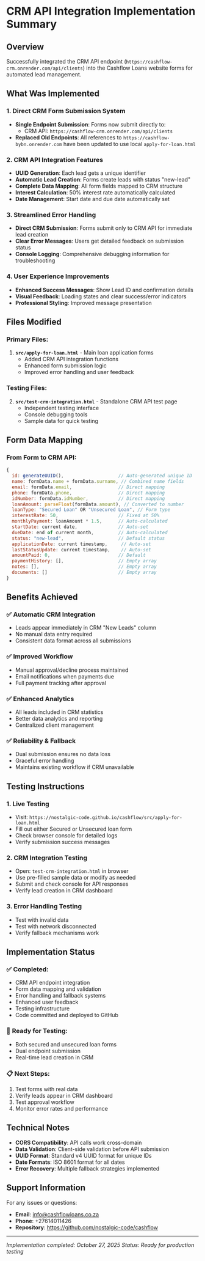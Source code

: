 # CRM API Integration Implementation Summary

## Overview
Successfully integrated the CRM API endpoint (`https://cashflow-crm.onrender.com/api/clients`) into the Cashflow Loans website forms for automated lead management.

## What Was Implemented

### 1. **Direct CRM Form Submission System**
- **Single Endpoint Submission**: Forms now submit directly to:
  - CRM API: `https://cashflow-crm.onrender.com/api/clients`
- **Replaced Old Endpoints**: All references to `https://cashflow-bybn.onrender.com` have been updated to use local `apply-for-loan.html`

### 2. **CRM API Integration Features**
- **UUID Generation**: Each lead gets a unique identifier
- **Automatic Lead Creation**: Forms create leads with status "new-lead"
- **Complete Data Mapping**: All form fields mapped to CRM structure
- **Interest Calculation**: 50% interest rate automatically calculated
- **Date Management**: Start date and due date automatically set

### 3. **Streamlined Error Handling**
- **Direct CRM Submission**: Forms submit only to CRM API for immediate lead creation
- **Clear Error Messages**: Users get detailed feedback on submission status
- **Console Logging**: Comprehensive debugging information for troubleshooting

### 4. **User Experience Improvements**
- **Enhanced Success Messages**: Show Lead ID and confirmation details
- **Visual Feedback**: Loading states and clear success/error indicators
- **Professional Styling**: Improved message presentation

## Files Modified

### Primary Files:
1. **`src/apply-for-loan.html`** - Main loan application forms
   - Added CRM API integration functions
   - Enhanced form submission logic
   - Improved error handling and user feedback

### Testing Files:
2. **`src/test-crm-integration.html`** - Standalone CRM API test page
   - Independent testing interface
   - Console debugging tools
   - Sample data for quick testing

## Form Data Mapping

### From Form to CRM API:
```javascript
{
  id: generateUUID(),                    // Auto-generated unique ID
  name: formData.name + formData.surname, // Combined name fields
  email: formData.email,                 // Direct mapping
  phone: formData.phone,                 // Direct mapping
  idNumber: formData.idNumber,           // Direct mapping
  loanAmount: parseFloat(formData.amount), // Converted to number
  loanType: "Secured Loan" OR "Unsecured Loan", // Form type
  interestRate: 50,                      // Fixed at 50%
  monthlyPayment: loanAmount * 1.5,      // Auto-calculated
  startDate: current date,               // Auto-set
  dueDate: end of current month,         // Auto-calculated
  status: "new-lead",                    // Default status
  applicationDate: current timestamp,     // Auto-set
  lastStatusUpdate: current timestamp,    // Auto-set
  amountPaid: 0,                         // Default
  paymentHistory: [],                    // Empty array
  notes: [],                             // Empty array
  documents: []                          // Empty array
}
```

## Benefits Achieved

### ✅ **Automatic CRM Integration**
- Leads appear immediately in CRM "New Leads" column
- No manual data entry required
- Consistent data format across all submissions

### ✅ **Improved Workflow**
- Manual approval/decline process maintained
- Email notifications when payments due
- Full payment tracking after approval

### ✅ **Enhanced Analytics**
- All leads included in CRM statistics
- Better data analytics and reporting
- Centralized client management

### ✅ **Reliability & Fallback**
- Dual submission ensures no data loss
- Graceful error handling
- Maintains existing workflow if CRM unavailable

## Testing Instructions

### 1. **Live Testing**
- Visit: `https://nostalgic-code.github.io/cashflow/src/apply-for-loan.html`
- Fill out either Secured or Unsecured loan form
- Check browser console for detailed logs
- Verify submission success messages

### 2. **CRM Integration Testing**
- Open: `test-crm-integration.html` in browser
- Use pre-filled sample data or modify as needed
- Submit and check console for API responses
- Verify lead creation in CRM dashboard

### 3. **Error Handling Testing**
- Test with invalid data
- Test with network disconnected
- Verify fallback mechanisms work

## Implementation Status

### ✅ **Completed:**
- CRM API endpoint integration
- Form data mapping and validation
- Error handling and fallback systems
- Enhanced user feedback
- Testing infrastructure
- Code committed and deployed to GitHub

### 🔧 **Ready for Testing:**
- Both secured and unsecured loan forms
- Dual endpoint submission
- Real-time lead creation in CRM

### 📋 **Next Steps:**
1. Test forms with real data
2. Verify leads appear in CRM dashboard
3. Test approval workflow
4. Monitor error rates and performance

## Technical Notes

- **CORS Compatibility**: API calls work cross-domain
- **Data Validation**: Client-side validation before API submission
- **UUID Format**: Standard v4 UUID format for unique IDs
- **Date Formats**: ISO 8601 format for all dates
- **Error Recovery**: Multiple fallback strategies implemented

## Support Information

For any issues or questions:
- **Email**: info@cashflowloans.co.za
- **Phone**: +27614011426
- **Repository**: https://github.com/nostalgic-code/cashflow

---
*Implementation completed: October 27, 2025*
*Status: Ready for production testing*